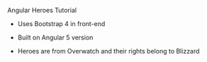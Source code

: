 Angular Heroes Tutorial

* Uses Bootstrap 4 in front-end

* Built on Angular 5 version

* Heroes are from Overwatch and their rights belong to Blizzard